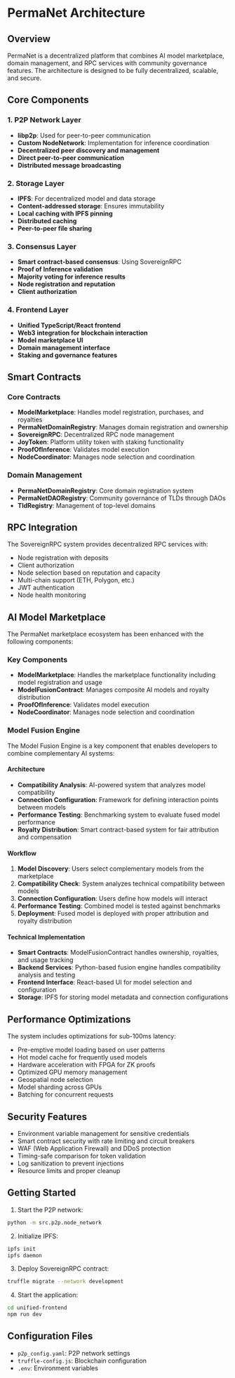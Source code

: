 # PermaNet Architecture

## Overview

PermaNet is a decentralized platform that combines AI model marketplace, domain management, and RPC services with community governance features. The architecture is designed to be fully decentralized, scalable, and secure.

## Core Components

### 1. P2P Network Layer
- **libp2p**: Used for peer-to-peer communication
- **Custom NodeNetwork**: Implementation for inference coordination
- **Decentralized peer discovery and management**
- **Direct peer-to-peer communication**
- **Distributed message broadcasting**

### 2. Storage Layer
- **IPFS**: For decentralized model and data storage
- **Content-addressed storage**: Ensures immutability
- **Local caching with IPFS pinning**
- **Distributed caching**
- **Peer-to-peer file sharing**

### 3. Consensus Layer
- **Smart contract-based consensus**: Using SovereignRPC
- **Proof of Inference validation**
- **Majority voting for inference results**
- **Node registration and reputation**
- **Client authorization**

### 4. Frontend Layer
- **Unified TypeScript/React frontend**
- **Web3 integration for blockchain interaction**
- **Model marketplace UI**
- **Domain management interface**
- **Staking and governance features**

## Smart Contracts

### Core Contracts
- **ModelMarketplace**: Handles model registration, purchases, and royalties
- **PermaNetDomainRegistry**: Manages domain registration and ownership
- **SovereignRPC**: Decentralized RPC node management
- **JoyToken**: Platform utility token with staking functionality
- **ProofOfInference**: Validates model execution
- **NodeCoordinator**: Manages node selection and coordination

### Domain Management
- **PermaNetDomainRegistry**: Core domain registration system
- **PermaNetDAORegistry**: Community governance of TLDs through DAOs
- **TldRegistry**: Management of top-level domains

## RPC Integration

The SovereignRPC system provides decentralized RPC services with:
- Node registration with deposits
- Client authorization
- Node selection based on reputation and capacity
- Multi-chain support (ETH, Polygon, etc.)
- JWT authentication
- Node health monitoring

## AI Model Marketplace

The PermaNet marketplace ecosystem has been enhanced with the following components:

### Key Components
- **ModelMarketplace**: Handles the marketplace functionality including model registration and usage
- **ModelFusionContract**: Manages composite AI models and royalty distribution
- **ProofOfInference**: Validates model execution
- **NodeCoordinator**: Manages node selection and coordination

### Model Fusion Engine

The Model Fusion Engine is a key component that enables developers to combine complementary AI systems:

#### Architecture
- **Compatibility Analysis**: AI-powered system that analyzes model compatibility
- **Connection Configuration**: Framework for defining interaction points between models
- **Performance Testing**: Benchmarking system to evaluate fused model performance
- **Royalty Distribution**: Smart contract-based system for fair attribution and compensation

#### Workflow
1. **Model Discovery**: Users select complementary models from the marketplace
2. **Compatibility Check**: System analyzes technical compatibility between models
3. **Connection Configuration**: Users define how models will interact
4. **Performance Testing**: Combined model is tested against benchmarks
5. **Deployment**: Fused model is deployed with proper attribution and royalty distribution

#### Technical Implementation
- **Smart Contracts**: ModelFusionContract handles ownership, royalties, and usage tracking
- **Backend Services**: Python-based fusion engine handles compatibility analysis and testing
- **Frontend Interface**: React-based UI for model selection and configuration
- **Storage**: IPFS for storing model metadata and connection configurations

## Performance Optimizations

The system includes optimizations for sub-100ms latency:
- Pre-emptive model loading based on user patterns
- Hot model cache for frequently used models
- Hardware acceleration with FPGA for ZK proofs
- Optimized GPU memory management
- Geospatial node selection
- Model sharding across GPUs
- Batching for concurrent requests

## Security Features

- Environment variable management for sensitive credentials
- Smart contract security with rate limiting and circuit breakers
- WAF (Web Application Firewall) and DDoS protection
- Timing-safe comparison for token validation
- Log sanitization to prevent injections
- Resource limits and proper cleanup

## Getting Started

1. Start the P2P network:
```bash
python -m src.p2p.node_network
```

2. Initialize IPFS:
```bash
ipfs init
ipfs daemon
```

3. Deploy SovereignRPC contract:
```bash
truffle migrate --network development
```

4. Start the application:
```bash
cd unified-frontend
npm run dev
```

## Configuration Files
- `p2p_config.yaml`: P2P network settings
- `truffle-config.js`: Blockchain configuration
- `.env`: Environment variables